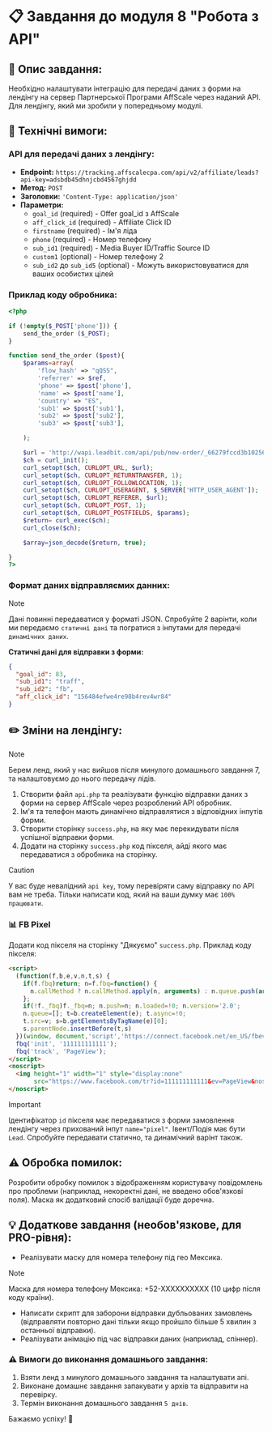 # 📋 Завдання до модуля 8 "Робота з API"

## 📄 Опис завдання:

Необхідно налаштувати інтеграцію для передачі даних з форми на лендінгу на сервер Партнерської Програми AffScale через наданий API. Для лендінгу, який ми зробили у попередньому модулі.

## 🔧 Технічні вимоги:

### API для передачі даних з лендінгу:

- **Endpoint:** `https://tracking.affscalecpa.com/api/v2/affiliate/leads?api-key=adsbdb45dhnjcbd4567ghjdd`
- **Метод:** `POST`
- **Заголовки:** `'Content-Type: application/json'`
- **Параметри:**
  - `goal_id` (required) - Offer goal_id з AffScale
  - `aff_click_id` (required) - Affiliate Click ID
  - `firstname` (required) - Ім'я ліда
  - `phone` (required) - Номер телефону
  - `sub_id1` (required) - Media Buyer ID/Traffic Source ID
  - `custom1` (optional) - Номер телефону 2
  - `sub_id2` до `sub_id5` (optional) - Можуть використовуватися для ваших особистих цілей

    
### Приклад коду обробника:
```php
<?php

if (!empty($_POST['phone'])) {
    send_the_order ($_POST);
}

function send_the_order ($post){
    $params=array(
        'flow_hash' => "qQSS",
        'referrer' => $ref,
        'phone' => $post['phone'],
        'name' => $post['name'],
        'country' => "ES",
        'sub1' => $post['sub1'],
        'sub2' => $post['sub2'],
        'sub3' => $post['sub3'],

    );

    $url = 'http://wapi.leadbit.com/api/pub/new-order/_66279fccd3b10256089676';
    $ch = curl_init();
    curl_setopt($ch, CURLOPT_URL, $url);
    curl_setopt($ch, CURLOPT_RETURNTRANSFER, 1);
    curl_setopt($ch, CURLOPT_FOLLOWLOCATION, 1);
    curl_setopt($ch, CURLOPT_USERAGENT, $_SERVER['HTTP_USER_AGENT']);
    curl_setopt($ch, CURLOPT_REFERER, $url);
    curl_setopt($ch, CURLOPT_POST, 1);
    curl_setopt($ch, CURLOPT_POSTFIELDS, $params);
    $return= curl_exec($ch);
    curl_close($ch);

    $array=json_decode($return, true);

}
?>
```

### Формат даних відправляємих данних:

> [!NOTE]
> Дані повинні передаватися у форматі JSON. Спробуйте 2 варінти, коли ми передаємо `статичні дані` та погратися з інпутами для передачі `динамічних даних`.


**Статичні дані для відправки з форми:**

```json
{
  "goal_id": 83,
  "sub_id1": "traff",
  "sub_id2": "fb",
  "aff_click_id": "156484efwe4re98b4rev4wr84"
}
```

## ✏️ Зміни на лендінгу:

> [!NOTE]
> Берем ленд, який у нас вийшов після минулого домашнього завдання 7, та налаштовуємо до нього передачу лідів.

1. Створити файл `api.php` та реалізувати функцію відправки даних з форми на сервер AffScale через розроблений API обробник.
2. Ім'я та телефон мають динамічно відправлятися з відповідних інпутів форми.
4. Створити сторінку `success.php`, на яку має перекидувати після успішної відправки форми.
5. Додати на сторінку `success.php` код пікселя, айді якого має передаватися з обробника на сторінку.

> [!CAUTION]
> У вас буде невалідний `api key`, тому перевіряти саму відправку по API вам не треба. Тільки написати код, який на ваши думку має `100% працювати`.


### 📊 FB Pixel 
Додати код пікселя на сторінку "Дякуємо" `success.php`. Приклад коду пікселя:

```html
<script>
  (function(f,b,e,v,n,t,s) {
    if(f.fbq)return; n=f.fbq=function() {
      n.callMethod ? n.callMethod.apply(n, arguments) : n.queue.push(arguments)
    };
    if(!f._fbq)f._fbq=n; n.push=n; n.loaded=!0; n.version='2.0';
    n.queue=[]; t=b.createElement(e); t.async=!0;
    t.src=v; s=b.getElementsByTagName(e)[0];
    s.parentNode.insertBefore(t,s)
  })(window, document,'script','https://connect.facebook.net/en_US/fbevents.js');
  fbq('init', '111111111111');
  fbq('track', 'PageView');
</script>
<noscript>
  <img height="1" width="1" style="display:none"
       src="https://www.facebook.com/tr?id=111111111111&ev=PageView&noscript=1"/>
</noscript>
```

> [!IMPORTANT]
> Ідентифікатор `id` пікселя має передаватися з форми замовлення лендінгу через прихований інпут `name="pixel"`. Івент/Подія має бути `Lead`. Спробуйте передавати статично, та динамічний варінт також.


## ⚠️ Обробка помилок:
Розробити обробку помилок з відображенням користувачу повідомлень про проблеми (наприклад, некоректні дані, не введено обов'язкові поля). Маска як додатковий спосіб валідації буде доречна.


## 💡 Додаткове завдання (необов'язкове, для PRO-рівня):
- Реалізувати маску для номера телефону під гео Мексика.
> [!NOTE]
> Маска для номера телефону Мексика: +52-ХXXXXXXXXX (10 цифр після коду країни).

- Написати скрипт для заборони відправки дубльованих замовлень (відправляти повторно дані тільки якщо пройшло більше 5 хвилин з останньої відправки).
- Реалізувати анімацію під час відправки даних (наприклад, спіннер).

### ⚠️ Вимоги до виконання домашнього завдання:
1. Взяти ленд з минулого домашнього завдання та налаштувати апі.
2. Виконане домашнє завдання запакувати у архів та відправити на перевірку.
3. Термін виконання домашнього завдання `5 днів`.

Бажаємо успіху! 🚀
